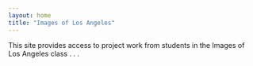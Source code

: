 ```yaml
---
layout: home
title: "Images of Los Angeles"
---
```


This site provides access to project work from students in the Images of Los Angeles class . . .